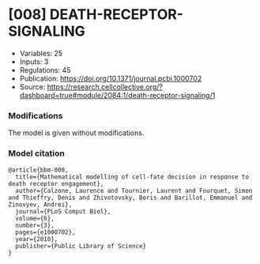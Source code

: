 # \[008\] DEATH-RECEPTOR-SIGNALING

 - Variables: 25
 - Inputs: 3
 - Regulations: 45
 - Publication: https://doi.org/10.1371/journal.pcbi.1000702
 - Source: https://research.cellcollective.org/?dashboard=true#module/2084:1/death-receptor-signaling/1


### Modifications

The model is given without modifications.

### Model citation

```
@article{bbm-008,
  title={Mathematical modelling of cell-fate decision in response to death receptor engagement},
  author={Calzone, Laurence and Tournier, Laurent and Fourquet, Simon and Thieffry, Denis and Zhivotovsky, Boris and Barillot, Emmanuel and Zinovyev, Andrei},
  journal={PLoS Comput Biol},
  volume={6},
  number={3},
  pages={e1000702},
  year={2010},
  publisher={Public Library of Science}
}
```

